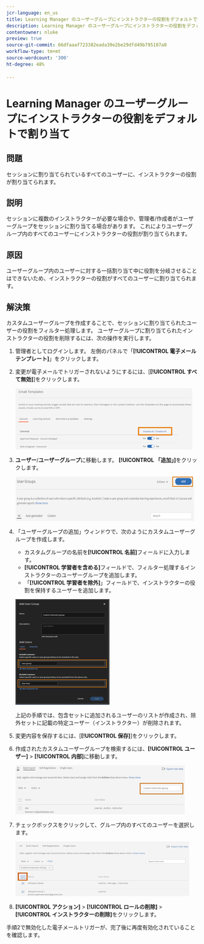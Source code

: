 ```yaml
---
jcr-language: en_us
title: Learning Manager のユーザーグループにインストラクターの役割をデフォルトで割り当て
description: Learning Manager のユーザーグループにインストラクターの役割をデフォルトで割り当て
contentowner: nluke
preview: true
source-git-commit: 66dfaaaf723382eada39e2be29dfd49b795107a0
workflow-type: tm+mt
source-wordcount: '300'
ht-degree: 48%

---
```




# Learning Manager のユーザーグループにインストラクターの役割をデフォルトで割り当て

## 問題

セッションに割り当てられているすべてのユーザーに、インストラクターの役割が割り当てられます。

## 説明

セッションに複数のインストラクターが必要な場合や、管理者/作成者がユーザーグループをセッションに割り当てる場合があります。 これによりユーザーグループ内のすべてのユーザーにインストラクターの役割が割り当てられます。

## 原因

ユーザーグループ内のユーザーに対する一括割り当て中に役割を分岐させることはできないため、インストラクターの役割がすべてのユーザーに割り当てられます。

## 解決策

カスタムユーザーグループを作成することで、セッションに割り当てられたユーザーの役割をフィルター処理します。 ユーザーグループに割り当てられたインストラクターの役割を削除するには、次の操作を実行します。

1. 管理者としてログインします。 左側のパネルで「**[!UICONTROL 電子メールテンプレート]**」をクリックします。
1. 変更が電子メールでトリガーされないようにするには、[**[!UICONTROL すべて無効]**]をクリックします。

   ![](assets/instructor-disable-all.png)

1. **ユーザー**/**ユーザーグループ**&#x200B;に移動します。 **[!UICONTROL 「追加」]**&#x200B;をクリックします。

   ![](assets/instructor-usergroups.png)

1. 「ユーザーグループの追加」ウィンドウで、次のようにカスタムユーザーグループを作成します。

   * カスタムグループの名前を&#x200B;**[!UICONTROL 名前]**&#x200B;フィールドに入力します。
   * **[!UICONTROL 学習者を含める]**&#x200B;フィールドで、フィルター処理するインストラクターのユーザーグループを追加します。
   * 「**[!UICONTROL 学習者を除外]**」フィールドで、インストラクターの役割を保持するユーザーを追加します。

   ![](assets/instructor-add-ug.png)

   上記の手順では、包含セットに追加されるユーザーのリストが作成され、除外セットに記載の特定ユーザー（インストラクター）が削除されます。

1. 変更内容を保存するには、[**[!UICONTROL 保存]**]をクリックします。
1. 作成されたカスタムユーザーグループを検索するには、**[!UICONTROL ユーザー]** > **[!UICONTROL 内部]**&#x200B;に移動します。

   ![](assets/instructor-custom-ug.png)

1. チェックボックスをクリックして、グループ内のすべてのユーザーを選択します。

   ![](assets/instructor-bulk-ug.png)

1. **[!UICONTROL アクション]** > **[!UICONTROL ロールの削除]** > **[!UICONTROL インストラクターの削除]**&#x200B;をクリックします。

手順2で無効化した電子メールトリガーが、完了後に再度有効化されていることを確認します。

